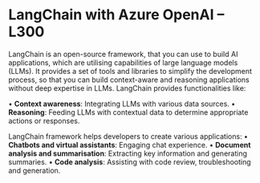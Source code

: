 # LangChain with Azure OpenAI – L300
LangChain is an open-source framework, that you can use to build AI applications, which are utilising capabilities of large language models (LLMs). It provides a set of tools and libraries to simplify the development process, so that you can build context-aware and reasoning applications without deep expertise in LLMs.
LangChain provides functionalities like:

•	**Context awareness**: Integrating LLMs with various data sources.
•	**Reasoning**: Feeding LLMs with contextual data to determine appropriate actions or responses.

LangChain framework helps developers to create various applications:
•	**Chatbots and virtual assistants**: Engaging chat experience.
•	**Document analysis and summarisation**: Extracting key information and generating summaries.
•	**Code analysis**: Assisting with code review, troubleshooting and generation.

